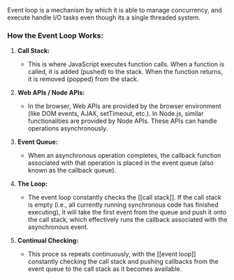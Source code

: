 Event loop is a mechanism by which it is able to manage concurrency, and execute handle I/O tasks even though its a single threaded system. 

### How the Event Loop Works:

1. **Call Stack:**
    
    - This is where JavaScript executes function calls. When a function is called, it is added (pushed) to the stack. When the function returns, it is removed (popped) from the stack.
2. **Web APIs / Node APIs:**
    
    - In the browser, Web APIs are provided by the browser environment (like DOM events, AJAX, setTimeout, etc.). In Node.js, similar functionalities are provided by Node APIs. These APIs can handle operations asynchronously.
3. **Event Queue:**
    
    - When an asynchronous operation completes, the callback function associated with that operation is placed in the event queue (also known as the callback queue).
4. **The Loop:**
    
    - The event loop constantly checks the [[call stack]]. If the call stack is empty (i.e., all currently running synchronous code has finished executing), it will take the first event from the queue and push it onto the call stack, which effectively runs the callback associated with the asynchronous event.
5. **Continual Checking:**
    
    - This proce ss repeats continuously, with the [[event loop]] constantly checking the call stack and pushing callbacks from the event queue to the call stack as it becomes available.


